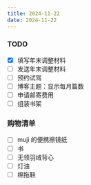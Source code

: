 ```yaml
---
title: 2024-11-22
date: 2024-11-22
---
```


### TODO

- [x] 填写年末调整材料
- [ ] 发送年末调整材料
- [ ] 预约试驾
- [ ] 博客主题：显示每月篇数
- [ ] 申请邮寄费用
- [ ] 组装书架

### 购物清单

- [ ] muji 的便携擦镜纸
- [ ] 书
- [ ] 无领羽绒背心
- [ ] 灯油
- [ ] 棉拖鞋